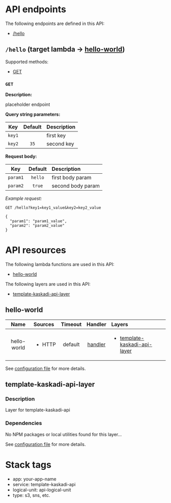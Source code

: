 # API endpoints

The following endpoints are defined in this API:
- [/hello](#/hello)

## `/hello` (target lambda → [hello-world](#hello-world))

Supported methods:
- [GET](#GET)

### `GET`

**Description:**

placeholder endpoint

**Query string parameters:**

|   Key  | Default | Description |
| :----: | :-----: | :---------- |
| `key1` |         | first key   |
| `key2` |   `35`  | second key  |

**Request body:**

|    Key   | Default | Description       |
| :------: | :-----: | :---------------- |
| `param1` | `hello` | first body param  |
| `param2` |  `true` | second body param |

_Example request:_

```HTTP
GET /hello?key1=key1_value&key2=key2_value

{
  "param1": "param1_value",
  "param2": "param2_value"
}
```

# API resources

The following lambda functions are used in this API:
- [hello-world](#hello-world)

The following layers are used in this API:
- [template-kaskadi-api-layer](#template-kaskadi-api-layer)

## hello-world <a name="hello-world"></a>

|     Name    | Sources                | Timeout |                  Handler                  | Layers                                                                      |
| :---------: | :--------------------- | :-----: | :---------------------------------------: | :-------------------------------------------------------------------------- |
| hello-world | <ul><li>HTTP</li></ul> | default | [handler](./lambdas/hello-world/index.js) | <ul><li>[template-kaskadi-api-layer](#template-kaskadi-api-layer)</li></ul> |

See [configuration file](./serverless.yml) for more details.

## template-kaskadi-api-layer <a name="template-kaskadi-api-layer"></a>

### Description

Layer for template-kaskadi-api

### Dependencies

No NPM packages or local utilities found for this layer...

See [configuration file](./serverless.yml) for more details.

# Stack tags

- app: your-app-name
- service: template-kaskadi-api
- logical-unit: api-logical-unit
- type: s3, sns, etc.